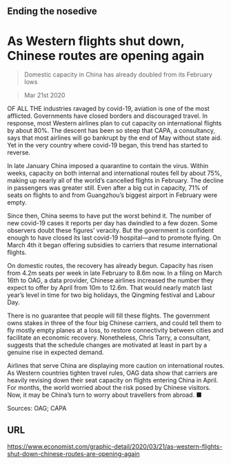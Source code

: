 ## Ending the nosedive

# As Western flights shut down, Chinese routes are opening again

> Domestic capacity in China has already doubled from its February lows

> Mar 21st 2020

OF ALL THE industries ravaged by covid-19, aviation is one of the most afflicted. Governments have closed borders and discouraged travel. In response, most Western airlines plan to cut capacity on international flights by about 80%. The descent has been so steep that CAPA, a consultancy, says that most airlines will go bankrupt by the end of May without state aid. Yet in the very country where covid-19 began, this trend has started to reverse.

In late January China imposed a quarantine to contain the virus. Within weeks, capacity on both internal and international routes fell by about 75%, making up nearly all of the world’s cancelled flights in February. The decline in passengers was greater still. Even after a big cut in capacity, 71% of seats on flights to and from Guangzhou’s biggest airport in February were empty.

Since then, China seems to have put the worst behind it. The number of new covid-19 cases it reports per day has dwindled to a few dozen. Some observers doubt these figures’ veracity. But the government is confident enough to have closed its last covid-19 hospital—and to promote flying. On March 4th it began offering subsidies to carriers that resume international flights.

On domestic routes, the recovery has already begun. Capacity has risen from 4.2m seats per week in late February to 8.6m now. In a filing on March 16th to OAG, a data provider, Chinese airlines increased the number they expect to offer by April from 10m to 12.6m. That would nearly match last year’s level in time for two big holidays, the Qingming festival and Labour Day.

There is no guarantee that people will fill these flights. The government owns stakes in three of the four big Chinese carriers, and could tell them to fly mostly empty planes at a loss, to restore connectivity between cities and facilitate an economic recovery. Nonetheless, Chris Tarry, a consultant, suggests that the schedule changes are motivated at least in part by a genuine rise in expected demand.

Airlines that serve China are displaying more caution on international routes. As Western countries tighten travel rules, OAG data show that carriers are heavily revising down their seat capacity on flights entering China in April. For months, the world worried about the risk posed by Chinese visitors. Now, it may be China’s turn to worry about travellers from abroad. ■

Sources: OAG; CAPA

## URL

https://www.economist.com/graphic-detail/2020/03/21/as-western-flights-shut-down-chinese-routes-are-opening-again
